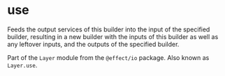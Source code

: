 # use

Feeds the output services of this builder into the input of the specified
builder, resulting in a new builder with the inputs of this builder as
well as any leftover inputs, and the outputs of the specified builder.

Part of the `Layer` module from the `@effect/io` package. Also known as `Layer.use`.
